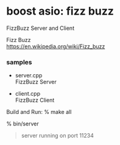 boost asio: fizz buzz
===============

FizzBuzz Server and Client

Fizz Buzz  
https://en.wikipedia.org/wiki/Fizz_buzz 

### samples
 - server.cpp  
FizzBuzz Server  

 - client.cpp  
FizzBuzz Client 

Build and Run:
% make all

% bin/server
> server running on port 11234

